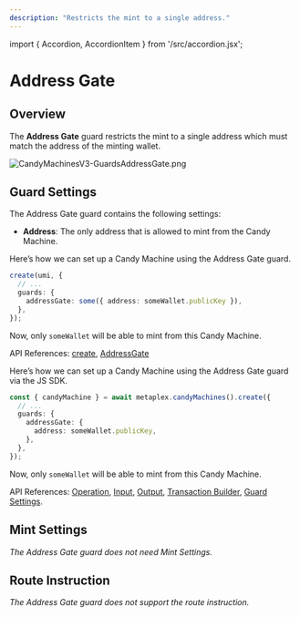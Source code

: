 ```yaml
---
description: "Restricts the mint to a single address."
---
```


import { Accordion, AccordionItem } from '/src/accordion.jsx';

# Address Gate

## Overview

The **Address Gate** guard restricts the mint to a single address which must match the address of the minting wallet.

![CandyMachinesV3-GuardsAddressGate.png](/assets/candy-machine-v3/CandyMachinesV3-GuardsAddressGate.png#radius)

## Guard Settings

The Address Gate guard contains the following settings:

- **Address**: The only address that is allowed to mint from the Candy Machine.

<Accordion>
<AccordionItem title="JavaScript — Umi library (recommended)" open={true}>
<div className="accordion-item-padding">

Here’s how we can set up a Candy Machine using the Address Gate guard.

```ts
create(umi, {
  // ...
  guards: {
    addressGate: some({ address: someWallet.publicKey }),
  },
});
```

Now, only `someWallet` will be able to mint from this Candy Machine.

API References: [create](https://mpl-candy-machine-js-docs.vercel.app/functions/create.html), [AddressGate](https://mpl-candy-machine-js-docs.vercel.app/types/AddressGate.html)

</div>
</AccordionItem>
<AccordionItem title="JavaScript — SDK">
<div className="accordion-item-padding">

Here’s how we can set up a Candy Machine using the Address Gate guard via the JS SDK.

```ts
const { candyMachine } = await metaplex.candyMachines().create({
  // ...
  guards: {
    addressGate: {
      address: someWallet.publicKey,
    },
  },
});
```

Now, only `someWallet` will be able to mint from this Candy Machine.

API References: [Operation](https://metaplex-foundation.github.io/js/classes/js.CandyMachineClient.html#create), [Input](https://metaplex-foundation.github.io/js/types/js.CreateCandyMachineInput.html), [Output](https://metaplex-foundation.github.io/js/types/js.CreateCandyMachineOutput.html), [Transaction Builder](https://metaplex-foundation.github.io/js/classes/js.CandyMachineBuildersClient.html#create), [Guard Settings](https://metaplex-foundation.github.io/js/types/js.AddressGateGuardSettings.html).

</div>
</AccordionItem>
</Accordion>

## Mint Settings

_The Address Gate guard does not need Mint Settings._

## Route Instruction

_The Address Gate guard does not support the route instruction._
